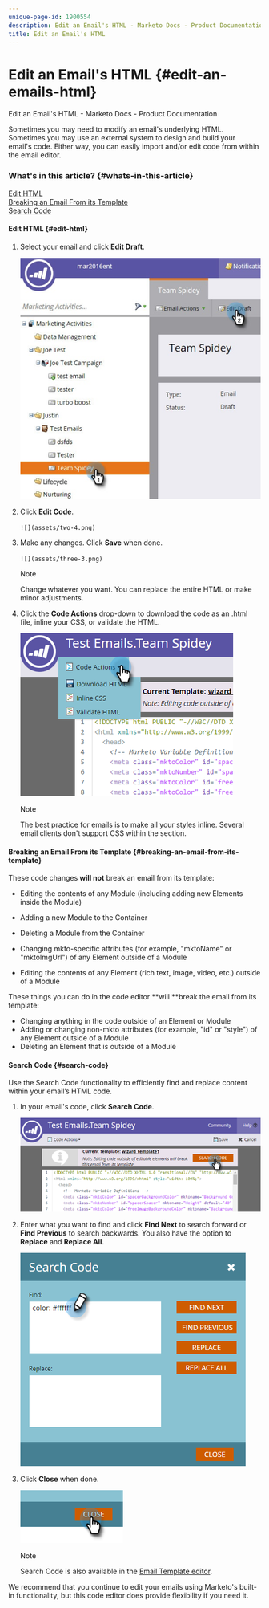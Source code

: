 ```yaml
---
unique-page-id: 1900554
description: Edit an Email's HTML - Marketo Docs - Product Documentation
title: Edit an Email's HTML
---
```


# Edit an Email's HTML {#edit-an-emails-html}

Edit an Email's HTML - Marketo Docs - Product Documentation

Sometimes you may need to modify an email's underlying HTML. Sometimes you may use an external system to design and build your email's code. Either way, you can easily import and/or edit code from within the email editor.

### What's in this article? {#whats-in-this-article}

[Edit HTML](#edit-html)  
[Breaking an Email From its Template](#breaking-an-email-from-its-template)  
[Search Code](#search-code)

#### Edit HTML {#edit-html}

1. Select your email and click **Edit Draft**.

   ![](assets/teamspidey.jpg)

1. Click **Edit Code**.

   ` ![](assets/two-4.png)  
   `

1. Make any changes. Click **Save** when done.

   ` ![](assets/three-3.png)  
   `

   >[!NOTE]
   >
   >Change whatever you want. You can replace the entire HTML or make minor adjustments.

1. Click the **Code Actions** drop-down to download the code as an .html file, inline your CSS, or validate the HTML.

   ![](assets/four-2.png)

   >[!NOTE]
   >
   >The best practice for emails is to make all your styles inline. Several email clients don't support CSS within the <head> section.

#### Breaking an Email From its Template {#breaking-an-email-from-its-template}

These code changes **will&nbsp;not**&nbsp;break an email from its template:

* Editing the contents of any Module (including adding new Elements inside the Module)
* Adding a new Module to the Container
* Deleting a Module from the Container

* Changing mkto-specific attributes (for example, "mktoName" or "mktoImgUrl") of any Element outside of a Module
* Editing the contents of any Element (rich text, image, video, etc.) outside of a Module

These things you can do in the code editor **will **break the email from its template:

* Changing anything in the code outside of an Element or Module
* Adding or changing non-mkto attributes (for example, "id" or "style") of any Element outside of a Module
* Deleting an Element that is outside of a Module

#### Search Code {#search-code}

Use the Search Code functionality to efficiently find and replace content within your email’s HTML code.

1. In your email's code, click **Search Code**.

   ![](assets/five-2.png)

1. Enter what you want to find and click **Find Next** to search forward or **Find Previous** to search backwards. You also have the option to **Replace** and **Replace All**.

   ![](assets/six-1.png)

1. Click **Close** when done.

   ![](assets/seven.png)

   >[!NOTE]
   >
   >Search Code is also available in the [Email Template editor](http://docs.marketo.com/display/DOCS/Create+a+New+Email+Template).

We recommend that you continue to edit your emails using Marketo's built-in functionality, but this code editor does provide flexibility if you need it.
